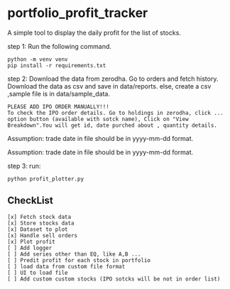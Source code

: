 # portfolio_profit_tracker

A simple tool to display the daily profit for the list of stocks.

step 1: Run the following command.

    python -m venv venv
    pip install -r requirements.txt

step 2: Download the data from zerodha. Go to orders and fetch history. Download the data as csv and save in data/reports.
else, create a csv ,sample file is in data/sample_data.

    PLEASE ADD IPO ORDER MANUALLY!!!
    To check the IPO order details. Go to holdings in zerodha, click ... option button (available with sotck name), Click on "View Breakdown".You will get id, date purched about , quantity details.

Assumption:
    trade date in file should be in yyyy-mm-dd format.

Assumption:
    trade date in file should be in yyyy-mm-dd format.

step 3: run:

    python profit_plotter.py

## CheckList

    [x] Fetch stock data
    [x] Store stocks data
    [x] Dataset to plot
    [x] Handle sell orders
    [x] Plot profit
    [ ] Add logger
    [ ] Add series other than EQ, like A,B ...
    [ ] Predit profit for each stock in portfolio
    [ ] load data from custom file format
    [ ] UI to load file
    [ ] Add custom custom stocks (IPO sotcks will be not in order list)
